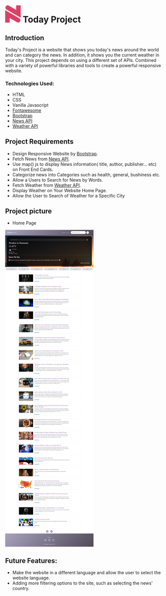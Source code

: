 # <img src="img/icon.png" width="50px"> Today Project


## Introduction
Today's Project is a website that shows you today's news around the world and can category the news. In addition, it shows you the current weather in your city. This project depends on using a different set of APIs. Combined with a variety of powerful libraries and tools to create a powerful responsive website.

### Technologies Used:
* HTML
* CSS
* Vanilla Javascript
* [Fontawesome](https://fontawesome.com/)
* [Bootstrap](https://getbootstrap.com/ "Bootstrap")
* [News API](https://newsapi.org/)
* [Weather API](https://www.weatherbit.io/api)

## Project Requirements
- Design Responsive Website by [Bootstrap](https://getbootstrap.com/ "Bootstrap").
- Fetch News from [News API](https://newsapi.org/).
- Use map() js to display News information( title, author, publisher... etc) on Front End Cards.
- Categorize news into Categories such as health, general, bushiness etc.
- Allow a Users to Search for News by Words.
- Fetch Weather from [Weather API](https://www.weatherbit.io/api).
- Display Weather on Your Website Home Page.
- Allow the User to Search of Weather for a Specific City

## Project picture
- Home Page
<img src="img/TodayNews.png">



## Future Features:
- Make the website in a different language and allow the user to select the website language.
- Adding more filtering options to the site, such as selecting the news' country.
